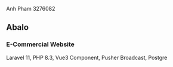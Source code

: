 
Anh Pham 3276082
## Abalo 
### E-Commercial Website
Laravel 11, PHP 8.3, Vue3 Component, Pusher Broadcast, Postgre


